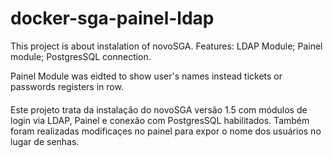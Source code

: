 # docker-sga-painel-ldap
This project is about instalation of novoSGA.
Features:
  LDAP Module;
  Painel module;
  PostgresSQL connection.

Painel Module was eidted to show user's names instead tickets or passwords registers in row.

####
Este projeto trata da instalação do novoSGA versão 1.5 com módulos de login via LDAP, Painel e conexão com PostgresSQL habilitados.
Também foram realizadas modificaçes no painel para expor o nome dos usuários no lugar de senhas.
